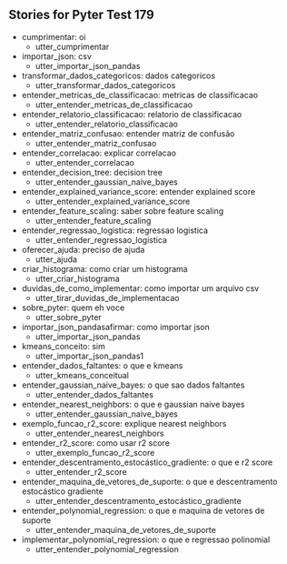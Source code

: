 ## Stories for Pyter Test 179
* cumprimentar: oi
	 - utter_cumprimentar
* importar_json: csv
	 - utter_importar_json_pandas
* transformar_dados_categoricos: dados categoricos
	 - utter_transformar_dados_categoricos
* entender_metricas_de_classificacao: metricas de classificacao
	 - utter_entender_metricas_de_classificacao
* entender_relatorio_classificacao: relatorio de classificacao
	 - utter_entender_relatorio_classificacao
* entender_matriz_confusao: entender matriz de confusão
	 - utter_entender_matriz_confusao
* entender_correlacao: explicar correlacao
	 - utter_entender_correlacao
* entender_decision_tree: decision tree
	 - utter_entender_gaussian_naive_bayes
* entender_explained_variance_score: entender explained score
	 - utter_entender_explained_variance_score
* entender_feature_scaling: saber sobre feature scaling
	 - utter_entender_feature_scaling
* entender_regressao_logistica: regressao logistica
	 - utter_entender_regressao_logistica
* oferecer_ajuda: preciso de ajuda
	 - utter_ajuda
* criar_histograma: como criar um histograma
	 - utter_criar_histograma
* duvidas_de_como_implementar: como importar um arquivo csv
	 - utter_tirar_duvidas_de_implementacao
* sobre_pyter: quem eh voce
	 - utter_sobre_pyter
* importar_json_pandasafirmar: como importar json
	 - utter_importar_json_pandas
* kmeans_conceito: sim
	 - utter_importar_json_pandas1
* entender_dados_faltantes: o que e kmeans
	 - utter_kmeans_conceitual
* entender_gaussian_naive_bayes: o que sao dados faltantes
	 - utter_entender_dados_faltantes
* entender_nearest_neighbors: o que e gaussian naive bayes
	 - utter_entender_gaussian_naive_bayes
* exemplo_funcao_r2_score: explique nearest neighbors
	 - utter_entender_nearest_neighbors
* entender_r2_score: como usar r2 score
	 - utter_exemplo_funcao_r2_score
* entender_descentramento_estocástico_gradiente: o que e r2 score
	 - utter_entender_r2_score
* entender_maquina_de_vetores_de_suporte: o que e descentramento estocástico gradiente
	 - utter_entender_descentramento_estocástico_gradiente
* entender_polynomial_regression: o que e maquina de vetores de suporte
	 - utter_entender_maquina_de_vetores_de_suporte
* implementar_polynomial_regression: o que e regressao polinomial
	 - utter_entender_polynomial_regression

